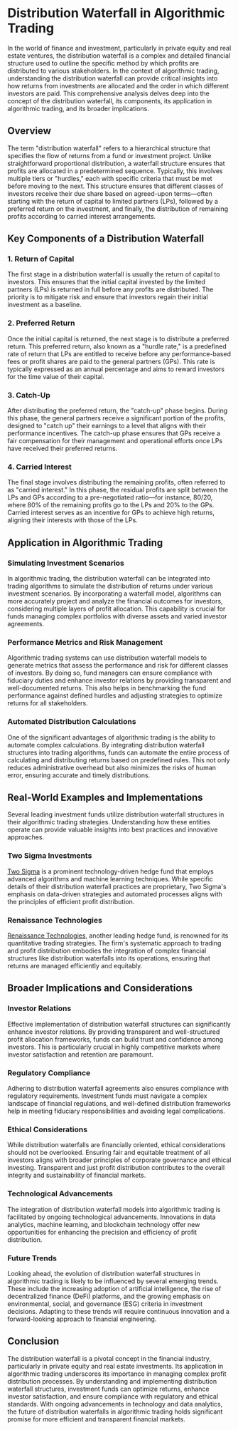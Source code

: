 # Distribution Waterfall in Algorithmic Trading

In the world of finance and investment, particularly in private equity and real estate ventures, the distribution waterfall is a complex and detailed financial structure used to outline the specific method by which profits are distributed to various stakeholders. In the context of algorithmic trading, understanding the distribution waterfall can provide critical insights into how returns from investments are allocated and the order in which different investors are paid. This comprehensive analysis delves deep into the concept of the distribution waterfall, its components, its application in algorithmic trading, and its broader implications.

## Overview

The term "distribution waterfall" refers to a hierarchical structure that specifies the flow of returns from a fund or investment project. Unlike straightforward proportional distribution, a waterfall structure ensures that profits are allocated in a predetermined sequence. Typically, this involves multiple tiers or "hurdles," each with specific criteria that must be met before moving to the next. This structure ensures that different classes of investors receive their due share based on agreed-upon terms—often starting with the return of capital to limited partners (LPs), followed by a preferred return on the investment, and finally, the distribution of remaining profits according to carried interest arrangements.

## Key Components of a Distribution Waterfall

### 1. Return of Capital

The first stage in a distribution waterfall is usually the return of capital to investors. This ensures that the initial capital invested by the limited partners (LPs) is returned in full before any profits are distributed. The priority is to mitigate risk and ensure that investors regain their initial investment as a baseline.

### 2. Preferred Return

Once the initial capital is returned, the next stage is to distribute a preferred return. This preferred return, also known as a "hurdle rate," is a predefined rate of return that LPs are entitled to receive before any performance-based fees or profit shares are paid to the general partners (GPs). This rate is typically expressed as an annual percentage and aims to reward investors for the time value of their capital.

### 3. Catch-Up

After distributing the preferred return, the "catch-up" phase begins. During this phase, the general partners receive a significant portion of the profits, designed to "catch up" their earnings to a level that aligns with their performance incentives. The catch-up phase ensures that GPs receive a fair compensation for their management and operational efforts once LPs have received their preferred returns.

### 4. Carried Interest

The final stage involves distributing the remaining profits, often referred to as "carried interest." In this phase, the residual profits are split between the LPs and GPs according to a pre-negotiated ratio—for instance, 80/20, where 80% of the remaining profits go to the LPs and 20% to the GPs. Carried interest serves as an incentive for GPs to achieve high returns, aligning their interests with those of the LPs.

## Application in Algorithmic Trading

### Simulating Investment Scenarios

In algorithmic trading, the distribution waterfall can be integrated into trading algorithms to simulate the distribution of returns under various investment scenarios. By incorporating a waterfall model, algorithms can more accurately project and analyze the financial outcomes for investors, considering multiple layers of profit allocation. This capability is crucial for funds managing complex portfolios with diverse assets and varied investor agreements.

### Performance Metrics and Risk Management

Algorithmic trading systems can use distribution waterfall models to generate metrics that assess the performance and risk for different classes of investors. By doing so, fund managers can ensure compliance with fiduciary duties and enhance investor relations by providing transparent and well-documented returns. This also helps in benchmarking the fund performance against defined hurdles and adjusting strategies to optimize returns for all stakeholders.

### Automated Distribution Calculations

One of the significant advantages of algorithmic trading is the ability to automate complex calculations. By integrating distribution waterfall structures into trading algorithms, funds can automate the entire process of calculating and distributing returns based on predefined rules. This not only reduces administrative overhead but also minimizes the risks of human error, ensuring accurate and timely distributions.

## Real-World Examples and Implementations

Several leading investment funds utilize distribution waterfall structures in their algorithmic trading strategies. Understanding how these entities operate can provide valuable insights into best practices and innovative approaches.

### Two Sigma Investments

[Two Sigma](https://www.twosigma.com/) is a prominent technology-driven hedge fund that employs advanced algorithms and machine learning techniques. While specific details of their distribution waterfall practices are proprietary, Two Sigma's emphasis on data-driven strategies and automated processes aligns with the principles of efficient profit distribution.

### Renaissance Technologies

[Renaissance Technologies](https://www.rentec.com/), another leading hedge fund, is renowned for its quantitative trading strategies. The firm's systematic approach to trading and profit distribution embodies the integration of complex financial structures like distribution waterfalls into its operations, ensuring that returns are managed efficiently and equitably.

## Broader Implications and Considerations

### Investor Relations

Effective implementation of distribution waterfall structures can significantly enhance investor relations. By providing transparent and well-structured profit allocation frameworks, funds can build trust and confidence among investors. This is particularly crucial in highly competitive markets where investor satisfaction and retention are paramount.

### Regulatory Compliance

Adhering to distribution waterfall agreements also ensures compliance with regulatory requirements. Investment funds must navigate a complex landscape of financial regulations, and well-defined distribution frameworks help in meeting fiduciary responsibilities and avoiding legal complications.

### Ethical Considerations

While distribution waterfalls are financially oriented, ethical considerations should not be overlooked. Ensuring fair and equitable treatment of all investors aligns with broader principles of corporate governance and ethical investing. Transparent and just profit distribution contributes to the overall integrity and sustainability of financial markets.

### Technological Advancements

The integration of distribution waterfall models into algorithmic trading is facilitated by ongoing technological advancements. Innovations in data analytics, machine learning, and blockchain technology offer new opportunities for enhancing the precision and efficiency of profit distribution.

### Future Trends

Looking ahead, the evolution of distribution waterfall structures in algorithmic trading is likely to be influenced by several emerging trends. These include the increasing adoption of artificial intelligence, the rise of decentralized finance (DeFi) platforms, and the growing emphasis on environmental, social, and governance (ESG) criteria in investment decisions. Adapting to these trends will require continuous innovation and a forward-looking approach to financial engineering.

## Conclusion

The distribution waterfall is a pivotal concept in the financial industry, particularly in private equity and real estate investments. Its application in algorithmic trading underscores its importance in managing complex profit distribution processes. By understanding and implementing distribution waterfall structures, investment funds can optimize returns, enhance investor satisfaction, and ensure compliance with regulatory and ethical standards. With ongoing advancements in technology and data analytics, the future of distribution waterfalls in algorithmic trading holds significant promise for more efficient and transparent financial markets.
